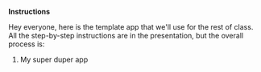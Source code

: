 **Instructions**

Hey everyone, here is the template app that we'll use for the rest of class. All the step-by-step instructions are in the presentation, but the overall process is:

1. My super duper app